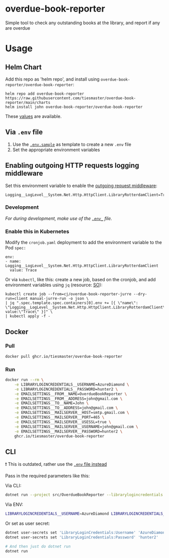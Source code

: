 # overdue-book-reporter

Simple tool to check any outstanding books at the library, and report if any are overdue

# Usage

## Helm Chart

Add this repo as 'helm repo', and install using `overdue-book-reporter/overdue-book-reporter`:

```
helm repo add overdue-book-reporter https://raw.githubusercontent.com/tiesmaster/overdue-book-reporter/main/charts
helm install john overdue-book-reporter/overdue-book-reporter
```

These [values](./charts/overdue-book-reporter/values.yaml) are available.

## Via `.env` file

1. Use the [`.env.sample`](./.env.sample) as template to create a new `.env` file
2. Set the appropriate environment variables


## Enabling outgoing HTTP requests logging middleware

Set this environment variable to enable the [outgoing request middleware](https://learn.microsoft.com/en-us/aspnet/core/fundamentals/http-requests?view=aspnetcore-7.0#outgoing-request-middleware):

```
Logging__LogLevel__System.Net.Http.HttpClient.LibraryRotterdamClient=Trace
```

### Development

_For during development, make use of the [`.env_`](./.env) file._


### Enable this in Kubernetes

Modify the `cronjob.yaml` deployment to add the environment variable to the Pod `spec:`

```
env:
- name: Logging__LogLevel__System.Net.Http.HttpClient.LibraryRotterdamClient
  value: Trace
```

Or via `kubectl`, like this: create a new job, based on the cronjob, and add environment variables using `jq` (resource: [SO](https://stackoverflow.com/a/65140499/471780)):

```
kubectl create job --from=cj/overdue-book-reporter-jurre --dry-run=client manual-jurre-run -o json \
| jq ".spec.template.spec.containers[0].env += [{ \"name\": \"Logging__LogLevel__System.Net.Http.HttpClient.LibraryRotterdamClient\", value:\"Trace\" }]" \
| kubectl apply -f -
```


## Docker

### Pull
```bash
docker pull ghcr.io/tiesmaster/overdue-book-reporter
```

### Run
```bash
docker run --rm \
    -e LIBRARYLOGINCREDENTIALS__USERNAME=AzureDiamond \
    -e LIBRARYLOGINCREDENTIALS__PASSWORD=hunter2 \
    -e EMAILSETTINGS__FROM__NAME=OverdueBookReporter \
    -e EMAILSETTINGS__FROM__ADDRESS=john@gmail.com \
    -e EMAILSETTINGS__TO__NAME=John \
    -e EMAILSETTINGS__TO__ADDRESS=john@gmail.com \
    -e EMAILSETTINGS__MAILSERVER__HOST=smtp.gmail.com \
    -e EMAILSETTINGS__MAILSERVER__PORT=465 \
    -e EMAILSETTINGS__MAILSERVER__USESSL=true \
    -e EMAILSETTINGS__MAILSERVER__USERNAME=john@gmail.com \
    -e EMAILSETTINGS__MAILSERVER__PASSWORD=hunter2 \
    ghcr.io/tiesmaster/overdue-book-reporter
```

## CLI

:exclamation: This is outdated, rather use the [`.env` file instead](#via-env-file)

Pass in the required parameters like this:

Via CLI:

```bash
dotnet run --project src/OverdueBookReporter --librarylogincredentials:username AzureDiamond --librarylogincredentials:password hunter2
```

Via ENV:

```bash
LIBRARYLOGINCREDENTIALS__USERNAME=AzureDiamond LIBRARYLOGINCREDENTIALS__PASSWORD=hunter2 dotnet run --project src/OverdueBookReporter
```

Or set as user secret:

```bash
dotnet user-secrets set 'LibraryLoginCredentials:Username' 'AzureDiamond'
dotnet user-secrets set 'LibraryLoginCredentials:Password' 'hunter2'

# And then just do dotnet run
dotnet run
```